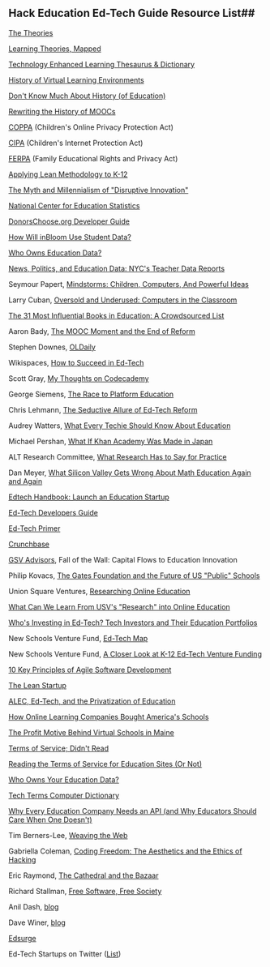 ## Hack Education Ed-Tech Guide Resource List##

[The Theories](http://home.sprynet.com/~gkearsley/tip/theories.html)

[Learning Theories, Mapped](http://cmapspublic3.ihmc.us/rid=1LGVGJY66-CCD5CZ-12G3/Learning%20Theory.cmap)

[Technology Enhanced Learning Thesaurus & Dictionary](http://www.tel-thesaurus.net/)

[History of Virtual Learning Environments](http://en.wikipedia.org/wiki/History_of_virtual_learning_environments)

[Don't Know Much About History (of Education)](http://hackeducation.com/2012/11/01/history-of-education-khan-academy/)

[Rewriting the History of MOOCs](http://hackeducation.com/2013/05/04/ed-tech-argo-f-k-yourself/)

[COPPA](http://www.ftc.gov/privacy/coppafaqs.shtm) (Children's Online Privacy Protection Act)

[CIPA](http://www.fcc.gov/guides/childrens-internet-protection-act) (Children's Internet Protection Act)

[FERPA](http://www2.ed.gov/policy/gen/guid/fpco/ferpa/index.html) (Family Educational Rights and Privacy Act)

[Applying Lean Methodology to K-12](http://lessoncast.org/tag/applying-lean-methodology-to-k12/)

[The Myth and Millennialism of "Disruptive Innovation"](http://hackeducation.com/2013/05/24/disruptive-innovation/)

[National Center for Education Statistics](http://nces.ed.gov/)

[DonorsChoose.org Developer Guide](http://developer.donorschoose.org/)

[How Will inBloom Use Student Data?](http://blogs.kqed.org/mindshift/2012/07/how-will-student-data-be-used/)

[Who Owns Education Data?](http://hackeducation.com/2013/02/26/who-owns-your-education-data-etmooc/)

[News, Politics, and Education Data: NYC's Teacher Data Reports](http://www.hackeducation.com/2012/02/24/news-politics-and-educational-data-nyc-teacher-data-reports/)

Seymour Papert, [Mindstorms: Children, Computers, And Powerful Ideas](http://www.amazon.com/gp/product/0465046746/ref=as_li_ss_tl?ie=UTF8&camp=1789&creative=390957&creativeASIN=0465046746&linkCode=as2&tag=hackeduc-20)

Larry Cuban, [Oversold and Underused: Computers in the Classroom](http://www.amazon.com/gp/product/0674011090/ref=as_li_ss_tl?ie=UTF8&camp=1789&creative=390957&creativeASIN=0674011090&linkCode=as2&tag=hackeduc-20)

[The 31 Most Influential Books in Education: A Crowdsourced List](http://grantwiggins.wordpress.com/2012/12/01/the-31-most-influential-classic-books-in-education-a-crowd-sourced-list/)

Aaron Bady, [The MOOC Moment and the End of Reform](http://thenewinquiry.com/blogs/zunguzungu/the-mooc-moment-and-the-end-of-reform/)

Stephen Downes, [OLDaily](http://www.downes.ca/news/OLDaily.htm)

Wikispaces, [How to Succeed in Ed-Tech](http://www.wikispaces.com/content/topic/how-to-succeed-in-education)

Scott Gray, [My Thoughts on Codecademy](http://blog.oreillyschool.com/2011/12/my-thoughts-on-codecademy.html)

George Siemens, [The Race to Platform Education](http://www.elearnspace.org/blog/2011/10/13/the-race-to-platform-education/)

Chris Lehmann, [The Seductive Allure of Ed-Tech Reform](http://practicaltheory.org/blog/2012/08/20/the-seductive-allure-of-edu-tech-reform/)

Audrey Watters, [What Every Techie Should Know About Education](http://hackeducation.com/2012/03/17/what-every-techie-should-know-about-education/)

Michael Pershan, [What If Khan Academy Was Made in Japan](http://youtu.be/CHoXRvGTtAQ)

ALT Research Committee, [What Research Has to Say for Practice](http://wiki.alt.ac.uk/index.php/What_research_has_to_say_for_practice)

Dan Meyer, [What Silicon Valley Gets Wrong About Math Education Again and Again](http://blog.mrmeyer.com/?p=12782)

[Edtech Handbook: Launch an Education Startup](http://edtechhandbook.com/)

[Ed-Tech Developers Guide](http://developers.hackeducation.com)

[Ed-Tech Primer](http://third-bit.com/educate/index.php?title=Main_Page)

[Crunchbase](http://crunchbase.com)

[GSV Advisors](http://gsvadvisors.com/), Fall of the Wall: Capital Flows to Education Innovation

Philip Kovacs, [The Gates Foundation and the Future of US "Public" Schools](http://www.amazon.com/Foundation-Schools-Routledge-Education-Neoliberalism/dp/0415873347)

Union Square Ventures, [Researching Online Education](http://www.usv.com/2012/10/researching-online-education.php)

[What Can We Learn From USV's "Research" into Online Education](http://hackeducation.com/2012/10/04/union-square-ventures/)

[Who's Investing in Ed-Tech? Tech Investors and Their Education Portfolios](http://hackeducation.com/2012/10/10/ed-tech-investors/)

New Schools Venture Fund, [Ed-Tech Map](http://www.newschools.org/entrepreneurs/edtechmap)

New Schools Venture Fund, [A Closer Look at K-12 Ed-Tech Venture Funding](http://www.newschools.org/blog/closer-look)

[10 Key Principles of Agile Software Development](http://www.allaboutagile.com/what-is-agile-10-key-principles/)

[The Lean Startup](http://theleanstartup.com/)

[ALEC, Ed-Tech, and the Privatization of Education](http://hackeducation.com/2012/10/08/alec-and-ed-tech/)

[How Online Learning Companies Bought America's Schools](http://www.thenation.com/article/164651/how-online-learning-companies-bought-americas-schools?page=ful)

[The Profit Motive Behind Virtual Schools in Maine](http://www.pressherald.com/news/virtual-schools-in-maine_2012-09-02.html)

[Terms of Service; Didn't Read](http://tos-dr.info/)

[Reading the Terms of Service for Education Sites (Or Not)](http://hackeducation.com/2012/10/24/tos-tl-dr/)

[Who Owns Your Education Data?](http://hackeducation.com/2013/02/26/who-owns-your-education-data-etmooc/)

[Tech Terms Computer Dictionary](http://www.techterms.com/)

[Why Every Education Company Needs an API (and Why Educators Should Care When One Doesn't)](http://www.hackeducation.com/2012/04/13/education-api/)

Tim Berners-Lee, [Weaving the Web](http://www.w3.org/People/Berners-Lee/Weaving/Overview.html)

Gabriella Coleman, [Coding Freedom: The Aesthetics and the Ethics of Hacking](http://gabriellacoleman.org/)

Eric Raymond, [The Cathedral and the Bazaar](http://www.catb.org/esr/writings/homesteading/) 

Richard Stallman, [Free Software, Free Society](https://www.gnu.org/doc/fsfs-ii-2.pdf)

Anil Dash, [blog](http://dashes.com/anil/) 

Dave Winer, [blog](http://scripting.com/)

[Edsurge](http://edsurge.com)

Ed-Tech Startups on Twitter ([List](https://twitter.com/i/#!/audreywatters/ed-tech-startups))

